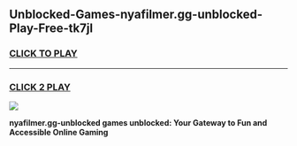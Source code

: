 
## Unblocked-Games-nyafilmer.gg-unblocked-Play-Free-tk7jl
<h3>
<a href="https://premium76.site?title=nyafilmer.gg-unblocked&ref=23A">CLICK TO PLAY</a></h3>
<hr>

<h3>
<a href="https://premium76.site?title=nyafilmer.gg-unblocked&ref=23A">CLICK 2 PLAY</a>
  
</h3>

<a href="https://premium76.site?title=nyafilmer.gg-unblocked&ref=23A"><img src="https://clearcache.store/games.png"></a>


**nyafilmer.gg-unblocked games unblocked: Your Gateway to Fun and Accessible Online Gaming**

